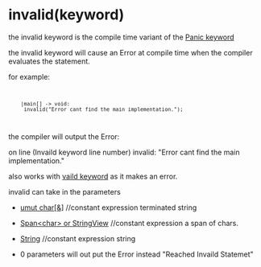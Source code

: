 # invalid(keyword)

the  invalid keyword is the compile time variant of the [Panic keyword](Panic.md)

the invalid keyword will cause an Error at compile time when the compiler evaluates the statement.


for example:
<code>

        |main[] -> void:
         invalid("Error cant find the main implementation.");

</code>

the compiler will output the Error:
 
on line (Invaild keyword line number) invalid: "Error cant find the main implementation."

also works with [vaild keyword](valid.md) as it makes an error.

invalid can take in the parameters 

- [umut char[&]](../Concepts/Stringliteral.md) //constant expression terminated string

- [Span\<char> or StringView](../../Standardlibrary/Types/Classes/StringView.md) //constant expression a span of chars.

- [String](../../Standardlibrary/Types/Classes/String.md) //constant expression string

 - 0 parameters will out put the Error instead "Reached Invaild Statemet"



